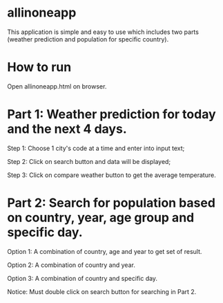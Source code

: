 # allinoneapp
This application is simple and easy to use which includes two parts (weather prediction and population for specific country).

# How to run
Open allinoneapp.html on browser.

# Part 1: Weather prediction for today and the next 4 days.

  Step 1: Choose 1 city's code at a time and enter into input text;
  
  Step 2: Click on search button and data will be displayed;
  
  Step 3: Click on compare weather button to get the average temperature.
  
# Part 2: Search for population based on country, year, age group and specific day.

  Option 1: A combination of country, age and year to get set of result.
  
  Option 2: A combination of country and year.
  
  Option 3: A combination of country and specific day.
  
  Notice: Must double click on search button for searching in Part 2.

